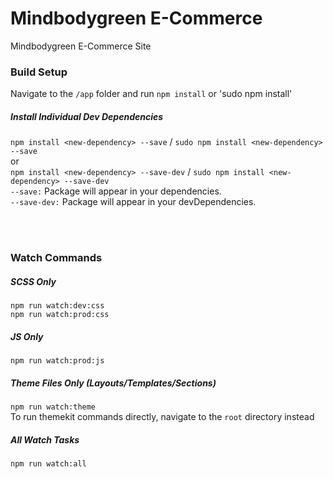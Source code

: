 # Mindbodygreen E-Commerce
Mindbodygreen E-Commerce Site 

### Build Setup

Navigate to the `/app` folder and run `npm install` or 'sudo npm install'

##### Install Individual Dev Dependencies
`npm install <new-dependency> --save` / `sudo npm install <new-dependency> --save`<br>
or<br>
`npm install <new-dependency> --save-dev` / `sudo npm install <new-dependency> --save-dev`<br>
`--save:` Package will appear in your dependencies.  
`--save-dev:` Package will appear in your devDependencies.

<br><br>

### Watch Commands

##### SCSS Only
`npm run watch:dev:css`  
`npm run watch:prod:css`
##### JS Only
`npm run watch:prod:js`
##### Theme Files Only (Layouts/Templates/Sections)
`npm run watch:theme`  
To run themekit commands directly, navigate to the `root` directory instead
##### All Watch Tasks
`npm run watch:all`